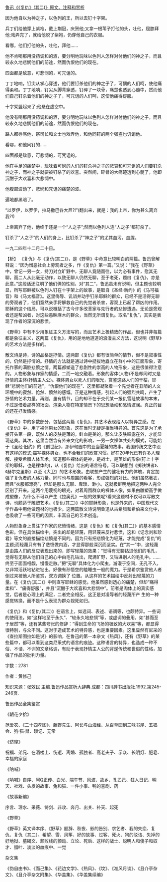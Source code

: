 [鲁迅《《复仇》(其二)》原文、注释和赏析](https://www.vrrw.net/wx/9390.html)

因为他自以为神之子，以色列的王，所以去钉十字架。

兵丁们给他穿上紫袍，戴上荆冠，庆贺他;又拿一根苇子打他的头，吐他，屈膝拜他;戏弄完了，就给他脱了紫袍，仍穿他自己的衣服。

看哪，他们打他的头，吐他，拜他……

他不肯喝那用没药调和的酒，要分明地玩味以色列人怎样对付他们的神之子，而且较永久地悲悯他们的前途，然而仇恨他们的现在。

四面都是敌意，可悲悯的，可咒诅的。

丁丁地响，钉尖从掌心穿透，他们要钉杀他们的神之子了，可悯的人们呵，使他痛得柔和。丁丁地响，钉尖从脚背穿透，钉碎了一块骨，痛楚也透到心髓中，然而他们自己钉杀着他们的神之子了，可咒诅的人们呵，这使他痛得舒服。

十字架竖起来了;他悬在虚空中。

他没有喝那用没药调和的酒，要分明地玩味以色列人怎样对付他们的神之子，而且较永久地悲悯他们的前途，然而仇恨他们的现在。

路人都辱骂他，祭司长和文士也戏弄他，和他同钉的两个强盗也讥诮他。

看哪，和他同钉的……

四面都是敌意，可悲悯的，可咒诅的。

他在手足的痛楚中，玩味着可悯的人们的钉杀神之子的悲哀和可咒诅的人们要钉杀神之子，而神之子就要被钉杀了的欢喜。突然间，碎骨的大痛楚透到心髓了，他即沉酣于大欢喜和大悲悯中。

他腹部波动了，悲悯和咒诅的痛楚的波。

遍地都黑暗了。

“以罗伊，以罗伊，拉马撒巴各大尼?!”(翻出来，就是：我的上帝，你为甚么离弃我?!)

上帝离弃了他，他终于还是一个“人之子”;然而以色列人连“人之子”都钉杀了。

钉杀了“人之子”的人们的身上，比钉杀了“神之子”的尤其血污，血腥。

一九二四年十二月二十日。



【析】 《复仇》与《复仇(其二)》，是《野草》中命意比较明白的两篇。鲁迅曾解释说：“因为憎恶社会上旁观者之多，作《复仇》第一篇。”又说：“我在《野草》中，曾记一男一女，持刀对立旷野中，无聊人竟随而往，以为必有事件，慰其无聊，而二人从此毫无动作，以致无聊人仍然无聊，至于老死，题曰《复仇》，亦是此意。”这段话还注明了他们俩的性别。对“其二”，鲁迅虽未有说明，但主题也较明显，所写耶稣被以色列人钉在十字架上的故事，是取自《圣经·新约》的《马可福音》和《马太福音》。这里侮辱、讥诮并动手钉杀耶稣的群众，已经不是活得无聊的旁观者了，他们竟然亲手将解救自己的先觉者杀害，客观上已起了帮凶的作用。耶稣的这个结局，可以说概括了古今许多改革家与先行者的悲惨遭遇。无论是旁观者还是帮凶者，对这些愚昧麻木的群众，当然无所谓复仇。取名“复仇”，其实是表现了作者的深沉的悲愤。

《野草》中有不少用象征主义方法写的，而且艺术上极精致的作品。但也并非每篇都是象征主义，这两篇《复仇》，用的是地地道道的浪漫主义方法，这说明《野草》的艺术方法是多样的。

散文诗是诗，诗的品格是抒情。这两部《复仇》都有很简单的情节，但不是叙事性的，仍然是抒情的。抒情的方法就是通过诗中挺拔地矗立在群小中的正面形象，寄托作家的满腔悲愤之情。两篇都塑造了悲剧性的崇高的人物形象，这是很值得注意的。人物形象与作家的情感，二而一地交融着。形象的客体(人物)不是却同时又是抒情的主体(抒情主人公)。裸体男女以死人们的眼光，赏鉴这路人们的干枯，耶稣“悲悯他们的前途”，“仇恨他们的现在”、这里都凝聚着一个先觉者在丑陋的人文环境中的寂然、怆然、愤然的感慨。正是这种情感，引起人们的强烈共鸣，产生了抒情的艺术力量。再则，虽有情节，目的却不在于交代某一报仇雪耻故事的本末，不过是借着那样的场面，渲染人物在特定情景下的思想活动和感情波澜。真正的目的还在抒发情感。

《野草》中的多数部分，包括这两篇《复仇》，其艺术表现给人以特异之感。在《复仇》中，用了裸体男女的形象，这在当时无疑是相当特异的。首先这是为了承接开头第一段，既然人的皮肤是薄的，鲜血是美的，那么让皮肤祼露在外，才能显现这美。其次，这里当然含有外来文化的影响，一男一女裸体共处的模式，可能始于《圣经·旧约》的《创世纪》，那伊甸园中的亚当夏娃的故事。我国传统文艺中没有这样的模式;描写裸体男女，也不合我们的欣赏习惯。好在20年代已有许多人理解、接受希腊人体艺术，知道那些裸体的是神，是战士，是英雄的形象(钉上十字架的耶稣，也是裸体的)，从《复仇》给出的语言符号，可以联想到《掷铁饼者》、《赫尔克里斯》以至《大卫》的艺术形象。由联想产生的健壮有力的体魄，肯定加强了复仇者的人格力量。同时也与周围的看客，形成强烈的对比。他们虽然著衣，而且“衣服都漂亮”，但却是那么无聊、卑琐、渺小。这就极鲜明地把这两种人完全区别了开来。这两个用蔑视的眼光，对着周围群众的裸体人像，如果由雕塑高手做成塑像，为什么不可以产生《拉奥孔》一般的效果呢?看来这题材不仅可以写散文诗，也颇适于雕塑艺术。《复仇(其二)》中的耶稣形象，也是外来的，中国现代文学作品中用他做题材的也极少。这两篇散文诗说明鲁迅从古希腊和希伯来文化中，也吸收了一些可用的因素，丰富自己的艺术创造。

人物形象身上贯注了作家的悲愤情绪，这是《复仇》和《复仇(其二)》的基本感情色彩。但在具体描绘中，突出的却是轻蔑，用轻蔑来反衬悲愤，这和《记念刘和珍君》等文的直接描绘悲愤是不同的。因为只有把悲愤化为轻蔑，才能完成“复仇”的主题;而轻蔑只有有了悲愤做内涵，才显得那般深沉而坚实。在“其一”中，这轻蔑 是由路人们的反应表现出来的，即写轻蔑的效果：“觉得有无聊钻进他们的毛孔，觉得有无聊从他们自己的心中由毛孔钻出，爬满旷野，又钻进别人的毛孔中。……终至于面面相觑，慢慢走散。”把“无聊”具体化为小爬虫，游漫于空间，无孔不入，又非常活跃地钻进钻出，好像有孙悟空的瞌睡虫一般的魔力。于是希求鉴赏他人者倒过来被他人所鉴赏，双方调换了 位置。从这样的艺术描绘中反射出轻蔑的力量。在《复仇(其二)》中则直写耶稣的感觉。他虽然感到透心的痛楚，但却“痛得柔和”、“痛得舒服”，并且“沉酣于大欢喜和大悲悯中”。前者是肉体上的真实感觉，后者是心理上的满足，二者完全相反。这正是对凌辱者的轻蔑所产 生的一种感觉转换，而不是什么表现为群众视死如归。

《复仇》和《复仇(其二)》在语言上，如选词、表述、语调等，也颇特异。一些词的使用法，如“这样地至于永久”、“较永久地悲悯”等，或虚词的叠用，如“甚而至于居然”等，还有某些夸张的修辞：“得到生命的飞扬的极致的大欢喜”等，都显得很特别，与众不同。这对于造成艺术的特异感，也是重要因素。这里显然有尼采的《查拉斯图拉如是说》的影响，在鲁迅的第一本杂文《热风》，还有《野草》的某些篇中，都可以看到这类尼采式的语言的痕迹。这种语言的特异，也造成一种不俗、不谐、不训的文章格调，有助于表现抒情主人公的背逆传统和世俗的性格，加强了作品的批判力量。

字数：2781

作者：黄修己

知识来源：张效民 主编.鲁迅作品赏析大辞典.成都：四川辞书出版社.1992.第245-246页.

鲁迅作品全集鉴赏

《朝花夕拾》

范爱农、《二十四孝图》、藤野先生、阿长与山海经、从百草园到三味书屋、五猖会、狗·猫·鼠、琐记、无常

《仿徨》

祝福、弟兄、在酒楼上、伤逝、离婚、孤独者、高老夫子、示众、长明灯、肥皂、幸福的家庭

《呐喊》

《呐喊》自序、阿Q正传、白光、端午节、风波、故乡、孔乙己、狂人日记、明天、社戏、头发的故事、兔和猫、一件小事、鸭的喜剧、药

《故事新编》

序言、理水、采薇、铸剑、非攻、奔月、出关、补天、起死

《野草》

《野草》英文译本序、《野草》题辞、秋夜、影的告别、求乞者、我的失恋、复仇、复仇〔其二〕、希望、雪、风筝、好的故事、过客、死火、狗的驳诘、失掉的好地狱、墓碣文、颓败线的颤动、立论、死后、这样的战士、聪明人和傻子和奴才、腊叶、淡淡的血痕中、一觉

杂文集

《伪自由书》、《而己集》、《花边文学》、《热风》、《坟》、《准风月谈》、《且介亭杂文》、《且介亭杂文附集》、《华盖集》、《华盖集续编》

